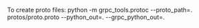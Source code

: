 To create proto files:
python -m grpc_tools.protoc --proto_path=. protos/proto.proto --python_out=. --grpc_python_out=.
